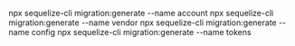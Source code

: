 npx sequelize-cli migration:generate --name account
npx sequelize-cli migration:generate --name vendor
npx sequelize-cli migration:generate --name config
npx sequelize-cli migration:generate --name tokens